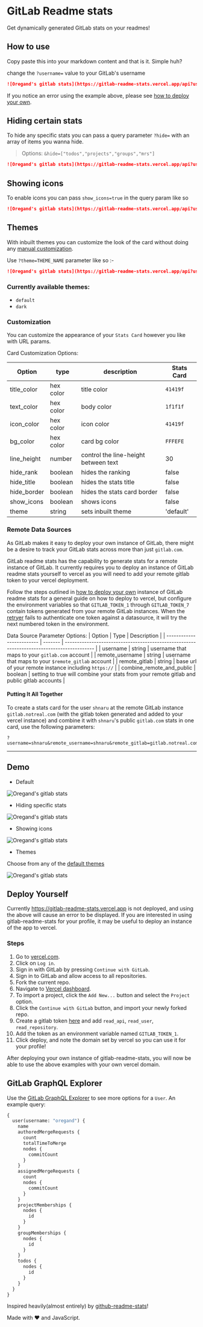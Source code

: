# GitLab Readme stats

Get dynamically generated GitLab stats on your readmes!

## How to use

Copy paste this into your markdown content and that is it. Simple huh?

change the `?username=` value to your GitLab's username

```md
![Oregand's gitlab stats](https://gitlab-readme-stats.vercel.app/api?username=oregand)
```

If you notice an error using the example above, please see [how to deploy your own](##deploy-yourself).

## Hiding certain stats

To hide any specific stats you can pass a query parameter `?hide=` with an array of items you wanna hide.

> Options: `&hide=["todos","projects","groups","mrs"]`

```md
![Oregand's gitlab stats](https://gitlab-readme-stats.vercel.app/api?username=oregand&hide=["groups","mrs"])
```

## Showing icons

To enable icons you can pass `show_icons=true` in the query param like so

```md
![Oregand's gitlab stats](https://gitlab-readme-stats.vercel.app/api?username=oregand&show_icons=true)
```

## Themes

With inbuilt themes you can customize the look of the card without doing any [manual customization](#customization).

Use `?theme=THEME_NAME` parameter like so :-

```md
![Oregand's gitlab stats](https://gitlab-readme-stats.vercel.app/api?username=oregand&show_icons=true&theme=dark)
```

### Currently available themes:

- `default`
- `dark`

### Customization

You can customize the appearance of your `Stats Card` however you like with URL params.

Card Customization Options:

| Option      | type      | description                          | Stats Card |
| ----------- | --------- | ------------------------------------ | ---------- |
| title_color | hex color | title color                          | `41419f`   |
| text_color  | hex color | body color                           | `1f1f1f`   |
| icon_color  | hex color | icon color                           | `41419f`   |
| bg_color    | hex color | card bg color                        | `FFFEFE`   |
| line_height | number    | control the line-height between text | 30         |
| hide_rank   | boolean   | hides the ranking                    | false      |
| hide_title  | boolean   | hides the stats title                | false      |
| hide_border | boolean   | hides the stats card border          | false      |
| show_icons  | boolean   | shows icons                          | false      |
| theme       | string    | sets inbuilt theme                   | 'default'  |

### Remote Data Sources

As GitLab makes it easy to deploy your own instance of GitLab, there might be a desire to track your GitLab stats across
more than just `gitlab.com`.

GitLab readme stats has the capability to generate stats for a remote instance of GitLab. It currently requires you
to deploy an instance of GitLab readme stats yourself to vercel as you will need to add your remote gitlab token to your
vercel deployment.

Follow the steps outlined in [how to deploy your own](##deploy-yourself) instance of GitLab readme stats for a general
guide on how to deploy to vercel, but configure the environment variables so that `GITLAB_TOKEN_1` through
`GITLAB_TOKEN_7` contain tokens generated from your remote GitLab instances. When the [retryer](src/retryer.js) fails to
authenticate one token against a datasource, it will try the next numbered token in the environment.

Data Source Parameter Options:
| Option                    | Type    | Description                                                                                |
| ------------------------- | ------- | ------------------------------------------------------------------------------------------ |
| username                  | string  | username that maps to your `gitlab.com` account                                            |
| remote_username           | string  | username that maps to your `$remote_gitlab` account                                        |
| remote_gitlab             | string  | base url of your remote instance including `https://`                                      |
| combine_remote_and_public | boolean | setting to true will combine your stats from your remote gitlab and public gitlab accounts |

#### Putting It All Together

To create a stats card for the user `shnaru` at the remote GitLab instance `gitlab.notreal.com` (with the gitlab token
generated and added to your vercel instance) and combine it with `shnaru`'s public `gitlab.com` stats in one card, use
the following parameters:

```
?username=shnaru&remote_username=shnaru&remote_gitlab=gitlab.notreal.com&combine_remote_and_public=true
```

---

## Demo

- Default

![Oregand's gitlab stats](https://gitlab-readme-stats.vercel.app/api?username=oregand)

- Hiding specific stats

![Oregand's gitlab stats](https://gitlab-readme-stats.vercel.app/api?username=oregand&hide=["mrs","projects"])

- Showing icons

![Oregand's gitlab stats](https://gitlab-readme-stats.vercel.app/api?username=oregand&hide=["projects"]&show_icons=true)

- Themes

Choose from any of the [default themes](#themes)

![Oregand's gitlab stats](https://gitlab-readme-stats.vercel.app/api?username=oregand&show_icons=true&theme=dark)

## Deploy Yourself

Currently https://gitlab-readme-stats.vercel.app is not deployed, and using the above will cause an error to be
displayed. If you are interested in using gitlab-readme-stats for your profile, it may be useful to deploy an instance
of the app to vercel.

### Steps
1.  Go to [vercel.com](https://vercel.com/).
2.  Click on `Log in`.
3.  Sign in with GitLab by pressing `Continue with GitLab`.
4.  Sign in to GitLab and allow access to all repositories.
5.  Fork the current repo.
6.  Navigate to [Vercel dashboard](https://vercel.com/dashboard).
7.  To import a project, click the `Add New...` button and select the `Project` option.
8.  Click the `Continue with GitLab` button, and import your newly forked repo.
9.  Create a gitlab token [here](https://gitlab.com/-/profile/personal_access_tokens) and add `read_api`,
    `read_user`, `read_repository`.
10. Add the token as an environment variable named `GITLAB_TOKEN_1`.
11. Click deploy, and note the domain set by vercel so you can use it for your profile!

After deploying your own instance of gitlab-readme-stats, you will now be able to use the above examples with your own
vercel domain.

## GitLab GraphQL Explorer

Use the [GitLab GraphQL Explorer](https://gitlab.com/-/graphql-explorer) to see more options for a `User`. An example query:

```graphql
{
  user(username: "oregand") {
    name
    authoredMergeRequests {
      count
      totalTimeToMerge
      nodes {
        commitCount
      }
    }
    assignedMergeRequests {
      count
      nodes {
        commitCount
      }
    }
    projectMemberships {
      nodes {
        id
      }
    }
    groupMemberships {
      nodes {
        id
      }
    }
    todos {
      nodes {
        id
      }
    }
  }
}
```

Inspired heavily(almost entirely) by [github-readme-stats](https://github.com/anuraghazra/github-readme-stats/)!

Made with :heart: and JavaScript.
